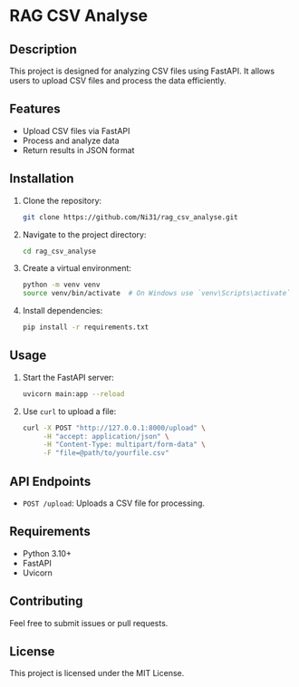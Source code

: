 # RAG CSV Analyse

## Description
This project is designed for analyzing CSV files using FastAPI. It allows users to upload CSV files and process the data efficiently.

## Features
- Upload CSV files via FastAPI
- Process and analyze data
- Return results in JSON format

## Installation
1. Clone the repository:
   ```bash
   git clone https://github.com/Ni31/rag_csv_analyse.git
   ```
2. Navigate to the project directory:
   ```bash
   cd rag_csv_analyse
   ```
3. Create a virtual environment:
   ```bash
   python -m venv venv
   source venv/bin/activate  # On Windows use `venv\Scripts\activate`
   ```
4. Install dependencies:
   ```bash
   pip install -r requirements.txt
   ```

## Usage
1. Start the FastAPI server:
   ```bash
   uvicorn main:app --reload
   ```
2. Use `curl` to upload a file:
   ```bash
   curl -X POST "http://127.0.0.1:8000/upload" \
        -H "accept: application/json" \
        -H "Content-Type: multipart/form-data" \
        -F "file=@path/to/yourfile.csv"
   ```

## API Endpoints
- `POST /upload`: Uploads a CSV file for processing.

## Requirements
- Python 3.10+
- FastAPI
- Uvicorn

## Contributing
Feel free to submit issues or pull requests.

## License
This project is licensed under the MIT License.

